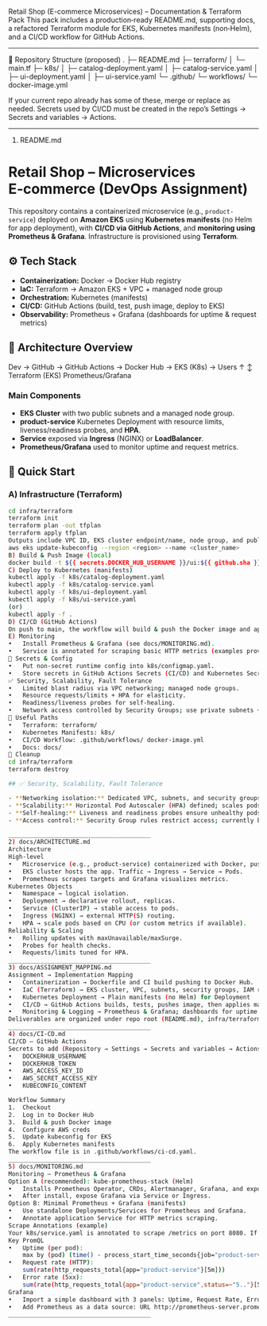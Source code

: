 Retail Shop (E-commerce Microservices) – Documentation & Terraform Pack
This pack includes a production‑ready README.md, supporting docs, a refactored Terraform module for EKS, Kubernetes manifests (non‑Helm), and a CI/CD workflow for GitHub Actions.

---

📁 Repository Structure (proposed)
.
├─ README.md
├─ terraform/
│ └─ main.tf
├─ k8s/
│ ├─ catalog-deployment.yaml
│ ├─ catalog-service.yaml
│ ├─ ui-deployment.yaml
│ ├─ ui-service.yaml
└─ .github/
└─ workflows/
└─ docker-image.yml

If your current repo already has some of these, merge or replace as needed. Secrets used by CI/CD must be created in the repo’s Settings → Secrets and variables → Actions.

---

1. README.md

# Retail Shop – Microservices E‑commerce (DevOps Assignment)

This repository contains a containerized microservice (e.g., `product-service`) deployed on **Amazon EKS** using **Kubernetes manifests** (no Helm for app deployment), with **CI/CD via GitHub Actions**, and **monitoring using Prometheus & Grafana**. Infrastructure is provisioned using **Terraform**.

## ⚙️ Tech Stack

- **Containerization:** Docker → Docker Hub registry
- **IaC:** Terraform → Amazon EKS + VPC + managed node group
- **Orchestration:** Kubernetes (manifests)
- **CI/CD:** GitHub Actions (build, test, push image, deploy to EKS)
- **Observability:** Prometheus + Grafana (dashboards for uptime & request metrics)

## 🧭 Architecture Overview

Dev → GitHub → GitHub Actions → Docker Hub → EKS (K8s) → Users ↑ ↕ Terraform (EKS) Prometheus/Grafana

### Main Components

- **EKS Cluster** with two public subnets and a managed node group.
- **product-service** Kubernetes Deployment with resource limits, liveness/readiness probes, and **HPA**.
- **Service** exposed via **Ingress** (NGINX) or **LoadBalancer**.
- **Prometheus/Grafana** used to monitor uptime and request metrics.

## 🚀 Quick Start

### A) Infrastructure (Terraform)

```bash
cd infra/terraform
terraform init
terraform plan -out tfplan
terraform apply tfplan
Outputs include VPC ID, EKS cluster endpoint/name, node group, and public subnets. After apply, update kubeconfig:
aws eks update-kubeconfig --region <region> --name <cluster_name>
B) Build & Push Image (local)
docker build -t ${{ secrets.DOCKER_HUB_USERNAME }}/ui:${{ github.sha }} ./ui docker push ${{ secrets.DOCKER_HUB_USERNAME }}/ui:${{ github.sha }}
C) Deploy to Kubernetes (manifests)
kubectl apply -f k8s/catalog-deployment.yaml
kubectl apply -f k8s/catalog-service.yaml
kubectl apply -f k8s/ui-deployment.yaml
kubectl apply -f k8s/ui-service.yaml
(or)
kubectl apply -f .
D) CI/CD (GitHub Actions)
On push to main, the workflow will build & push the Docker image and apply manifests to EKS. Configure GitHub Action secrets (see docs/CI-CD.md).
E) Monitoring
•	Install Prometheus & Grafana (see docs/MONITORING.md).
•	Service is annotated for scraping basic HTTP metrics (examples provided). Import the provided dashboard JSON or build panels using PromQL queries.
🔐 Secrets & Config
•	Put non‑secret runtime config into k8s/configmap.yaml.
•	Store secrets in GitHub Actions Secrets (CI/CD) and Kubernetes Secrets (runtime) if needed.
✅ Security, Scalability, Fault Tolerance
•	Limited blast radius via VPC networking; managed node groups.
•	Resource requests/limits + HPA for elasticity.
•	Readiness/liveness probes for self‑healing.
•	Network access controlled by Security Groups; use private subnets + NAT for production.
📄 Useful Paths
•	Terraform: terraform/
•	Kubernetes Manifests: k8s/
•	CI/CD Workflow: .github/workflows/ docker-image.yml
•	Docs: docs/
🧹 Cleanup
cd infra/terraform
terraform destroy

## ✅ Security, Scalability, Fault Tolerance

- **Networking isolation:** Dedicated VPC, subnets, and security groups for the EKS cluster.
- **Scalability:** Horizontal Pod Autoscaler (HPA) defined; scales pods based on CPU utilization (requires metrics-server).
- **Self-healing:** Liveness and readiness probes ensure unhealthy pods are restarted and traffic is routed only to healthy pods.
- **Access control:** Security Group rules restrict access; currently broad for demo purposes. In a production setup, private subnets with a NAT gateway would be recommended.

________________________________________
2) docs/ARCHITECTURE.md
Architecture
High‑level
•	Microservice (e.g., product-service) containerized with Docker, pushed to Docker Hub.
•	EKS cluster hosts the app. Traffic → Ingress → Service → Pods.
•	Prometheus scrapes targets and Grafana visualizes metrics.
Kubernetes Objects
•	Namespace → logical isolation.
•	Deployment → declarative rollout, replicas.
•	Service (ClusterIP) → stable access to pods.
•	Ingress (NGINX) → external HTTP(S) routing.
•	HPA → scale pods based on CPU (or custom metrics if available).
Reliability & Scaling
•	Rolling updates with maxUnavailable/maxSurge.
•	Probes for health checks.
•	Requests/limits tuned for HPA.
________________________________________
3) docs/ASSIGNMENT_MAPPING.md
Assignment → Implementation Mapping
•	Containerization → Dockerfile and CI build pushing to Docker Hub.
•	IaC (Terraform) → EKS cluster, VPC, subnets, security groups, IAM roles/policies.
•	Kubernetes Deployment → Plain manifests (no Helm) for Deployment
•	CI/CD → GitHub Actions builds, tests, pushes image, then applies manifests on main.
•	Monitoring & Logging → Prometheus & Grafana; dashboards for uptime & request metrics.
Deliverables are organized under repo root (README.md), infra/terraform, k8s, .github/workflows, and docs/.
________________________________________
4) docs/CI-CD.md
CI/CD – GitHub Actions
Secrets to add (Repository → Settings → Secrets and variables → Actions)
•	DOCKERHUB_USERNAME
•	DOCKERHUB_TOKEN
•	AWS_ACCESS_KEY_ID
•	AWS_SECRET_ACCESS_KEY
•	KUBECONFIG_CONTENT

Workflow Summary
1.	Checkout
2.	Log in to Docker Hub
3.	Build & push Docker image
4.	Configure AWS creds
5.	Update kubeconfig for EKS
6.	Apply Kubernetes manifests
The workflow file is in .github/workflows/ci-cd.yaml.
________________________________________
5) docs/MONITORING.md
Monitoring – Prometheus & Grafana
Option A (recommended): kube‑prometheus‑stack (Helm)
•	Installs Prometheus Operator, CRDs, Alertmanager, Grafana, and exporters.
•	After install, expose Grafana via Service or Ingress.
Option B: Minimal Prometheus + Grafana (manifests)
•	Use standalone Deployments/Services for Prometheus and Grafana.
•	Annotate application Service for HTTP metrics scraping.
Scrape Annotations (example)
Your k8s/service.yaml is annotated to scrape /metrics on port 8080. If your app exposes metrics elsewhere, adjust annotations.
Key PromQL
•	Uptime (per pod):
 	max by (pod) (time() - process_start_time_seconds{job="product-service"})
•	Request rate (HTTP):
 	sum(rate(http_requests_total{app="product-service"}[5m]))
•	Error rate (5xx):
 	sum(rate(http_requests_total{app="product-service",status=~"5.."}[5m]))
Grafana
•	Import a simple dashboard with 3 panels: Uptime, Request Rate, Error Rate.
•	Add Prometheus as a data source: URL http://prometheus-server.prometheus.svc.cluster.local:80 (adjust namespace/service name to your install).
________________________________________

```

